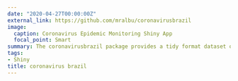 ```yaml
---
date: "2020-04-27T00:00:00Z"
external_link: https://github.com/mralbu/coronavirusbrazil
image:
  caption: Coronavirus Epidemic Monitoring Shiny App
  focal_point: Smart
summary: The coronavirusbrazil package provides a tidy format dataset of the COVID-19 epidemic for Brazil and a [shiny app](https://mralbu.shinyapps.io/covid19viz/) for monitoring the epidemic
tags:
- Shiny
title: coronavirus brazil
---
```

